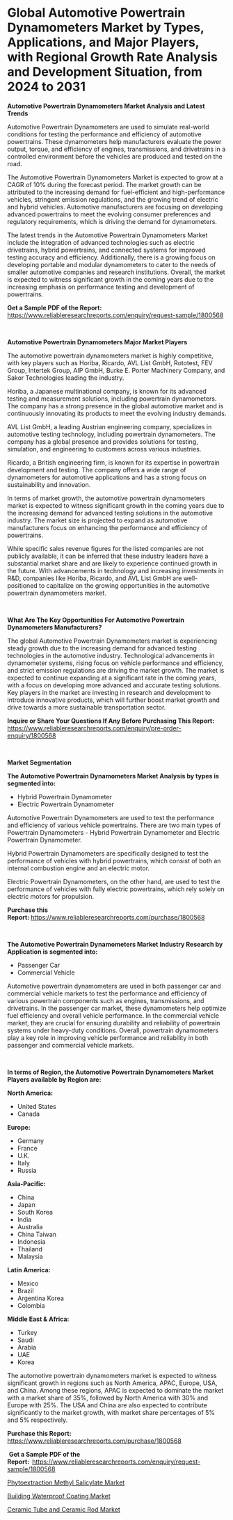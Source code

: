 <p><h1>Global Automotive Powertrain Dynamometers Market by Types, Applications, and Major Players, with Regional Growth Rate Analysis and Development Situation, from 2024 to 2031</h1></p><p><strong>Automotive Powertrain Dynamometers Market Analysis and Latest Trends</strong></p>
<p><p>Automotive Powertrain Dynamometers are used to simulate real-world conditions for testing the performance and efficiency of automotive powertrains. These dynamometers help manufacturers evaluate the power output, torque, and efficiency of engines, transmissions, and drivetrains in a controlled environment before the vehicles are produced and tested on the road.</p><p>The Automotive Powertrain Dynamometers Market is expected to grow at a CAGR of 10% during the forecast period. The market growth can be attributed to the increasing demand for fuel-efficient and high-performance vehicles, stringent emission regulations, and the growing trend of electric and hybrid vehicles. Automotive manufacturers are focusing on developing advanced powertrains to meet the evolving consumer preferences and regulatory requirements, which is driving the demand for dynamometers.</p><p>The latest trends in the Automotive Powertrain Dynamometers Market include the integration of advanced technologies such as electric drivetrains, hybrid powertrains, and connected systems for improved testing accuracy and efficiency. Additionally, there is a growing focus on developing portable and modular dynamometers to cater to the needs of smaller automotive companies and research institutions. Overall, the market is expected to witness significant growth in the coming years due to the increasing emphasis on performance testing and development of powertrains.</p></p>
<p><strong>Get a Sample PDF of the Report:&nbsp;</strong> <a href="https://www.reliableresearchreports.com/enquiry/request-sample/1800568">https://www.reliableresearchreports.com/enquiry/request-sample/1800568</a></p>
<p>&nbsp;</p>
<p><strong>Automotive Powertrain Dynamometers Major Market Players</strong></p>
<p><p>The automotive powertrain dynamometers market is highly competitive, with key players such as Horiba, Ricardo, AVL List GmbH, Rototest, FEV Group, Intertek Group, AIP GmbH, Burke E. Porter Machinery Company, and Sakor Technologies leading the industry. </p><p>Horiba, a Japanese multinational company, is known for its advanced testing and measurement solutions, including powertrain dynamometers. The company has a strong presence in the global automotive market and is continuously innovating its products to meet the evolving industry demands.</p><p>AVL List GmbH, a leading Austrian engineering company, specializes in automotive testing technology, including powertrain dynamometers. The company has a global presence and provides solutions for testing, simulation, and engineering to customers across various industries.</p><p>Ricardo, a British engineering firm, is known for its expertise in powertrain development and testing. The company offers a wide range of dynamometers for automotive applications and has a strong focus on sustainability and innovation.</p><p>In terms of market growth, the automotive powertrain dynamometers market is expected to witness significant growth in the coming years due to the increasing demand for advanced testing solutions in the automotive industry. The market size is projected to expand as automotive manufacturers focus on enhancing the performance and efficiency of powertrains.</p><p>While specific sales revenue figures for the listed companies are not publicly available, it can be inferred that these industry leaders have a substantial market share and are likely to experience continued growth in the future. With advancements in technology and increasing investments in R&D, companies like Horiba, Ricardo, and AVL List GmbH are well-positioned to capitalize on the growing opportunities in the automotive powertrain dynamometers market.</p></p>
<p>&nbsp;</p>
<p><strong>What Are The Key Opportunities For Automotive Powertrain Dynamometers Manufacturers?</strong></p>
<p><p>The global Automotive Powertrain Dynamometers market is experiencing steady growth due to the increasing demand for advanced testing technologies in the automotive industry. Technological advancements in dynamometer systems, rising focus on vehicle performance and efficiency, and strict emission regulations are driving the market growth. The market is expected to continue expanding at a significant rate in the coming years, with a focus on developing more advanced and accurate testing solutions. Key players in the market are investing in research and development to introduce innovative products, which will further boost market growth and drive towards a more sustainable transportation sector.</p></p>
<p><strong>Inquire or Share Your Questions If Any Before Purchasing This Report:</strong> <a href="https://www.reliableresearchreports.com/enquiry/pre-order-enquiry/1800568">https://www.reliableresearchreports.com/enquiry/pre-order-enquiry/1800568</a></p>
<p>&nbsp;</p>
<p><strong>Market Segmentation</strong></p>
<p><strong>The Automotive Powertrain Dynamometers Market Analysis by types is segmented into:</strong></p>
<p><ul><li>Hybrid Powertrain Dynamometer</li><li>Electric Powertrain Dynamometer</li></ul></p>
<p><p>Automotive Powertrain Dynamometers are used to test the performance and efficiency of various vehicle powertrains. There are two main types of Powertrain Dynamometers - Hybrid Powertrain Dynamometer and Electric Powertrain Dynamometer. </p><p>Hybrid Powertrain Dynamometers are specifically designed to test the performance of vehicles with hybrid powertrains, which consist of both an internal combustion engine and an electric motor. </p><p>Electric Powertrain Dynamometers, on the other hand, are used to test the performance of vehicles with fully electric powertrains, which rely solely on electric motors for propulsion.</p></p>
<p><strong>Purchase this Report:&nbsp;</strong><a href="https://www.reliableresearchreports.com/purchase/1800568">https://www.reliableresearchreports.com/purchase/1800568</a></p>
<p>&nbsp;</p>
<p><strong>The Automotive Powertrain Dynamometers Market Industry Research by Application is segmented into:</strong></p>
<p><ul><li>Passenger Car</li><li>Commercial Vehicle</li></ul></p>
<p><p>Automotive powertrain dynamometers are used in both passenger car and commercial vehicle markets to test the performance and efficiency of various powertrain components such as engines, transmissions, and drivetrains. In the passenger car market, these dynamometers help optimize fuel efficiency and overall vehicle performance. In the commercial vehicle market, they are crucial for ensuring durability and reliability of powertrain systems under heavy-duty conditions. Overall, powertrain dynamometers play a key role in improving vehicle performance and reliability in both passenger and commercial vehicle markets.</p></p>
<p>&nbsp;</p>
<p><strong>In terms of Region, the Automotive Powertrain Dynamometers Market Players available by Region are:</strong></p>
<p>
    <p> <strong> North America: </strong>
        <ul>
            <li>United States</li>
            <li>Canada</li>
        </ul>
        </p> 
    <p> <strong> Europe: </strong>
        <ul>
            <li>Germany</li>
            <li>France</li>
            <li>U.K.</li>
            <li>Italy</li>
            <li>Russia</li>
        </ul>
        </p> 
    <p> <strong> Asia-Pacific: </strong>
        <ul>
            <li>China</li>
            <li>Japan</li>
            <li>South Korea</li>
            <li>India</li>
            <li>Australia</li>
            <li>China Taiwan</li>
            <li>Indonesia</li>
            <li>Thailand</li>
            <li>Malaysia</li>
        </ul>
        </p> 
    <p> <strong> Latin America: </strong>
        <ul>
            <li>Mexico</li>
            <li>Brazil</li>
            <li>Argentina Korea</li>
            <li>Colombia</li>
        </ul>
        </p> 
    <p> <strong> Middle East & Africa: </strong>
        <ul>
            <li>Turkey</li>
            <li>Saudi</li>
            <li>Arabia</li>
            <li>UAE</li>
            <li>Korea</li>
        </ul>
    </p>
    </p>
<p><p>The automotive powertrain dynamometers market is expected to witness significant growth in regions such as North America, APAC, Europe, USA, and China. Among these regions, APAC is expected to dominate the market with a market share of 35%, followed by North America with 30% and Europe with 25%. The USA and China are also expected to contribute significantly to the market growth, with market share percentages of 5% and 5% respectively.</p></p>
<p><strong>Purchase this Report: </strong><a href="https://www.reliableresearchreports.com/purchase/1800568">https://www.reliableresearchreports.com/purchase/1800568</a></p>
<p>&nbsp;<strong>Get a Sample PDF of the Report:&nbsp;&nbsp;</strong><a href="https://www.reliableresearchreports.com/enquiry/request-sample/1800568">https://www.reliableresearchreports.com/enquiry/request-sample/1800568</a></p>
<p><strong></strong></p>
<p><p><a href="https://view.publitas.com/reportprime-1/phytoextraction-methyl-salicylate-market-research-report-the-key-to-successful-business-strategy-forecasted-for-period-from-2023-2030/">Phytoextraction Methyl Salicylate Market</a></p><p><a href="https://view.publitas.com/reportprime-1/building-waterproof-coating-market-provides-detailed-segmentation-of-this-market-based-on-type-application-and-region-and-forecast-for-the-period-from-2023-2030/">Building Waterproof Coating Market</a></p><p><a href="https://view.publitas.com/reportprime-1/ceramic-tube-and-ceramic-rod-market-size-market-trends-and-growth-outlook-forecasted-for-period-from-2023-to-2030/">Ceramic Tube and Ceramic Rod Market</a></p></p>